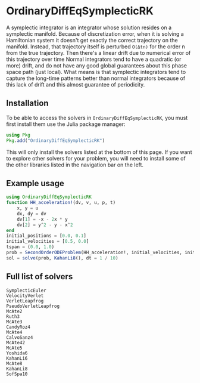# OrdinaryDiffEqSymplecticRK

A symplectic integrator is an integrator whose solution resides on a symplectic manifold.
Because of discretization error, when it is solving a Hamiltonian system it doesn't get exactly the correct trajectory on the manifold.
Instead, that trajectory itself is perturbed `O(Δtn)` for the order n from the true trajectory.
Then there's a linear drift due to numerical error of this trajectory over time
Normal integrators tend to have a quadratic (or more) drift, and do not have any good global guarantees about this phase space path (just local).
What means is that symplectic integrators tend to capture the long-time patterns better than normal integrators because of this lack of drift and this almost guarantee of periodicity. 

## Installation
To be able to access the solvers in `OrdinaryDiffEqSymplecticRK`, you must first install them use the Julia package manager:

```julia
using Pkg
Pkg.add("OrdinaryDiffEqSymplecticRK")
```
This will only install the solvers listed at the bottom of this page.
If you want to explore other solvers for your problem,
you will need to install some of the other libraries listed in the navigation bar on the left.

## Example usage
```julia
using OrdinaryDiffEqSymplecticRK
function HH_acceleration!(dv, v, u, p, t)
    x, y = u
    dx, dy = dv
    dv[1] = -x - 2x * y
    dv[2] = y^2 - y - x^2
end
initial_positions = [0.0, 0.1]
initial_velocities = [0.5, 0.0]
tspan = (0.0, 1.0)
prob = SecondOrderODEProblem(HH_acceleration!, initial_velocities, initial_positions, tspan)
sol = solve(prob, KahanLi8(), dt = 1 / 10)
```

## Full list of solvers

```@docs
SymplecticEuler
VelocityVerlet
VerletLeapfrog
PseudoVerletLeapfrog
McAte2
Ruth3
McAte3
CandyRoz4
McAte4
CalvoSanz4
McAte42
McAte5
Yoshida6
KahanLi6
McAte8
KahanLi8
SofSpa10
```
